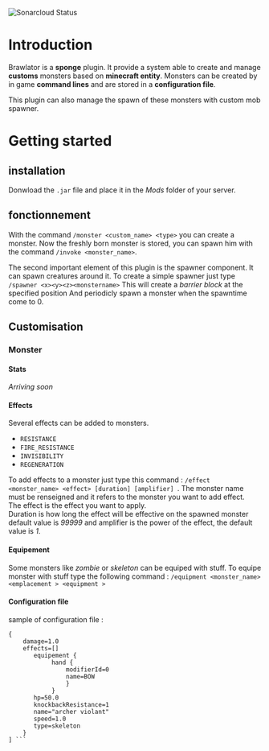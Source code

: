 ![Sonarcloud Status](https://sonarcloud.io/api/project_badges/measure?project=Brawlator&metric=alert_status)
# Introduction
Brawlator is a **sponge** plugin. It provide a system able to create and manage **customs** monsters based on **minecraft entity**. Monsters can be created by in game **command lines** and are stored in a **configuration file**.

This plugin can also manage the spawn of these monsters with custom mob spawner. 


# Getting started
## installation
Donwload the `.jar` file and place it in the _Mods_ folder of your server.
## fonctionnement
With the command ```/monster <custom_name> <type>``` you can create a monster. Now the freshly born monster is stored, you can spawn him with the command ```/invoke <monster_name>```.

The second important element of this plugin is the spawner component. It can spawn creatures around it. To create a simple spawner just type ```/spawner <x><y><z><monstername>```
This will create a *barrier block* at the specified position And periodicly spawn a monster when the spawntime come to 0. 

## Customisation
### Monster
#### Stats
_Arriving soon_
#### Effects
Several effects can be added to monsters.   
* ```RESISTANCE```
* ```FIRE_RESISTANCE```
* ```INVISIBILITY```
* ```REGENERATION```  

To add effects to a monster just type this command : ```/effect <monster_name> <effect> [duration] [amplifier] ```. The monster name must be renseigned and it refers to the monster you want to add effect.  
The effect is the effect you want to apply.   
Duration is how long the effect will be effective on the spawned monster default value is *99999* and amplifier is the power of the effect, the default value is *1*.
#### Equipement
Some monsters like *zombie* or *skeleton* can be equiped with stuff. To equipe monster with stuff type  the following command : ```/equipment <monster_name> <emplacement > <equipment >```
#### Configuration file
sample of configuration file :  
``` Monster[  
{  
    damage=1.0  
    effects=[]  
       equipement {  
            hand {  
                modifierId=0  
                name=BOW  
                }  
            }  
       hp=50.0  
       knockbackResistance=1  
       name="archer violant"  
       speed=1.0  
       type=skeleton  
    }  
] ```
